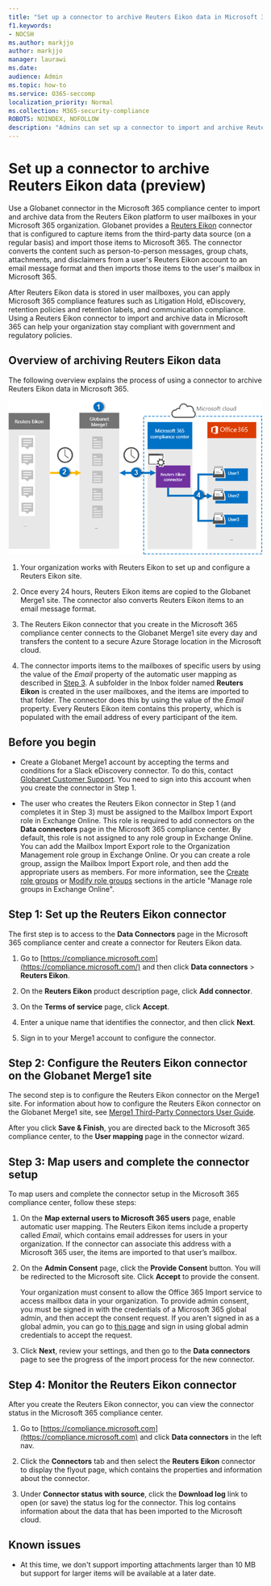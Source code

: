 ```yaml
---
title: "Set up a connector to archive Reuters Eikon data in Microsoft 365"
f1.keywords:
- NOCSH
ms.author: markjjo
author: markjjo
manager: laurawi
ms.date: 
audience: Admin
ms.topic: how-to
ms.service: O365-seccomp
localization_priority: Normal
ms.collection: M365-security-compliance
ROBOTS: NOINDEX, NOFOLLOW
description: "Admins can set up a connector to import and archive Reuters Eikon data from Globanet in Microsoft 365. This connector lets you archive data from third-party data sources in Microsoft 365 so you can use compliance features such as legal hold, content search, and retention policies to manage your organization's third-party data."
---
```


# Set up a connector to archive Reuters Eikon data (preview)

Use a Globanet connector in the Microsoft 365 compliance center to import and archive data from the Reuters Eikon platform to user mailboxes in your Microsoft 365 organization. Globanet provides a [Reuters Eikon](https://globanet.com/eikon/) connector that is configured to capture items from the third-party data source (on a regular basis) and import those items to Microsoft 365. The connector converts the content such as person-to-person messages, group chats, attachments, and disclaimers from a user's Reuters Eikon account to an email message format and then imports those items to the user's mailbox in Microsoft 365.

After Reuters Eikon data is stored in user mailboxes, you can apply Microsoft 365 compliance features such as Litigation Hold, eDiscovery, retention policies and retention labels, and communication compliance. Using a Reuters Eikon connector to import and archive data in Microsoft 365 can help your organization stay compliant with government and regulatory policies.

## Overview of archiving Reuters Eikon data

The following overview explains the process of using a connector to archive Reuters Eikon data in Microsoft 365.

![Archiving workflow for Reuters Eikon data](../media/ReutersEikonConnectorWorkflow.png)

1. Your organization works with Reuters Eikon to set up and configure a Reuters Eikon site.

2. Once every 24 hours, Reuters Eikon items are copied to the Globanet Merge1 site. The connector also converts Reuters Eikon items to an email message format.

3. The Reuters Eikon connector that you create in the Microsoft 365 compliance center connects to the Globanet Merge1 site every day and transfers the content to a secure Azure Storage location in the Microsoft cloud.

4. The connector imports items to the mailboxes of specific users by using the value of the *Email* property of the automatic user mapping as described in [Step 3](#step-3-map-users-and-complete-the-connector-setup). A subfolder in the Inbox folder named **Reuters Eikon** is created in the user mailboxes, and the items are imported to that folder. The connector does this by using the value of the *Email* property. Every Reuters Eikon item contains this property, which is populated with the email address of every participant of the item.

## Before you begin

- Create a Globanet Merge1 account by accepting the terms and conditions for a Slack eDiscovery connector. To do this, contact [Globanet Customer Support](https://globanet.com/contact-us). You need to sign into this account when you create the connector in Step 1.

- The user who creates the Reuters Eikon connector in Step 1 (and completes it in Step 3) must be assigned to the Mailbox Import Export role in Exchange Online. This role is required to add connectors on the **Data connectors** page in the Microsoft 365 compliance center. By default, this role is not assigned to any role group in Exchange Online. You can add the Mailbox Import Export role to the Organization Management role group in Exchange Online. Or you can create a role group, assign the Mailbox Import Export role, and then add the appropriate users as members. For more information, see the [Create role groups](https://docs.microsoft.com/Exchange/permissions-exo/role-groups#create-role-groups) or [Modify role groups](https://docs.microsoft.com/Exchange/permissions-exo/role-groups#modify-role-groups) sections in the article "Manage role groups in Exchange Online".

## Step 1: Set up the Reuters Eikon connector

The first step is to access to the **Data Connectors** page in the Microsoft 365 compliance center and create a connector for Reuters Eikon data.

1. Go to [https://compliance.microsoft.com](https://compliance.microsoft.com/) and then click **Data connectors** > **Reuters Eikon**.

2. On the **Reuters Eikon** product description page, click **Add connector**.

3. On the **Terms of service** page, click **Accept**.

4. Enter a unique name that identifies the connector, and then click **Next**.

5. Sign in to your Merge1 account to configure the connector.

## Step 2: Configure the Reuters Eikon connector on the Globanet Merge1 site

The second step is to configure the Reuters Eikon connector on the Merge1 site. For information about how to configure the Reuters Eikon connector on the Globanet Merge1 site, see [Merge1 Third-Party Connectors User Guide](https://docs.ms.merge1.globanetportal.com/Merge1%20Third-Party%20Connectors%20Reuters%20Eikon%20User%20Guide%20.pdf).

After you click **Save & Finish**, you are directed back to the Microsoft 365 compliance center, to the **User mapping** page in the connector wizard.

## Step 3: Map users and complete the connector setup

To map users and complete the connector setup in the Microsoft 365 compliance center, follow these steps:

1. On the **Map external users to Microsoft 365 users** page, enable automatic user mapping. The Reuters Eikon items include a property called *Email*, which contains email addresses for users in your organization. If the connector can associate this address with a Microsoft 365 user, the items are imported to that user’s mailbox.

2. On the **Admin Consent** page, click the **Provide Consent** button. You will be redirected to the Microsoft site. Click **Accept** to provide the consent.

   Your organization must consent to allow the Office 365 Import service to access mailbox data in your organization. To provide admin consent, you must be signed in with the credentials of a Microsoft 365 global admin, and then accept the consent request. If you aren't signed in as a global admin, you can go to [this page](https://login.microsoftonline.com/common/oauth2/authorize?client_id=570d0bec-d001-4c4e-985e-3ab17fdc3073&response_type=code&redirect_uri=https://portal.azure.com/&nonce=1234&prompt=admin_consent) and sign in using global admin credentials to accept the request.

3. Click **Next**, review your settings, and then go to the **Data connectors** page to see the progress of the import process for the new connector.

## Step 4: Monitor the Reuters Eikon connector

After you create the Reuters Eikon connector, you can view the connector status in the Microsoft 365 compliance center.

1. Go to [https://compliance.microsoft.com](https://compliance.microsoft.com) and click **Data connectors** in the left nav.

2. Click the **Connectors** tab and then select the **Reuters Eikon** connector to display the flyout page, which contains the properties and information about the connector.

3. Under **Connector status with source**, click the **Download log** link to open (or save) the status log for the connector. This log contains information about the data that has been imported to the Microsoft cloud.

## Known issues

- At this time, we don't support importing attachments larger than 10 MB but support for larger items will be available at a later date.
